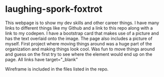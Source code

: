 # laughing-spork-foxtrot

This webpage is to show my dev skills and other career things. 
I have many links to different things like my Github and a link to this repo along with a link to my codepen. 
I have a bootstrap card that makes use of a picture and has the text overlaid onto the image. The page also includes a picture of myself.
First project where moving things around was a huge part of the organization and making things look cool. Was fun to move things around and guess on the first try to see where the element would end up on the page.
All links have target="_blank" 

Wireframe is included in the files listed in the repo.
